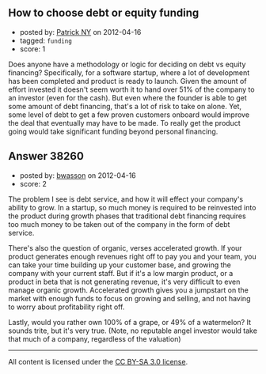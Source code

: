 ## How to choose debt or equity funding

- posted by: [Patrick NY](https://stackexchange.com/users/-1/14366-patrick-ny) on 2012-04-16
- tagged: `funding`
- score: 1

Does anyone have a methodology or logic for deciding on debt vs equity financing?
Specifically, for a software startup, where a lot of development has been completed and product is ready to launch. Given the amount of effort invested it doesn't seem worth it to hand over 51% of the company to an investor (even for the cash). But even where the founder is able to get some amount of debt financing, that's a lot of risk to take on alone. Yet, some level of debt to get a few proven customers onboard would improve the deal that eventually may have to be made. To really get the product going would take significant funding beyond personal financing. 


## Answer 38260

- posted by: [bwasson](https://stackexchange.com/users/-1/12611-bwasson) on 2012-04-16
- score: 2

The problem I see is debt service, and how it will effect your company's ability to grow. In a startup, so much money is required to be reinvested into the product during growth phases that traditional debt financing requires too much money to be taken out of the company in the form of debt service. 

There's also the question of organic, verses accelerated growth. If your product generates enough revenues right off to pay you and your team, you can take your time building up your customer base, and growing the company with your current staff. But if it's a low margin product, or a product in beta that is not generating revenue, it's very difficult to even manage organic growth. Accelerated growth gives you a jumpstart on the market with enough funds to focus on growing and selling, and not having to worry about profitability right off. 

Lastly, would you rather own 100% of a grape, or 49% of a watermelon? It sounds trite, but it's very true. (Note, no reputable angel investor would take that much of a company, regardless of the valuation)



---

All content is licensed under the [CC BY-SA 3.0 license](https://creativecommons.org/licenses/by-sa/3.0/).
